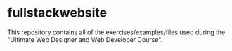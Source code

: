# fullstackwebsite

This repository contains all of the exercises/examples/files used during the "Ultimate Web Designer and Web Developer Course".

